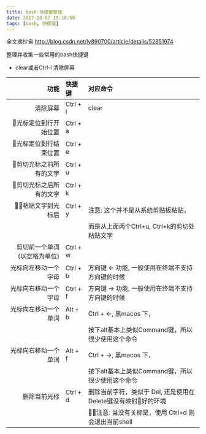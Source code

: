 ```yaml
---
title: bash-快捷键整理
date: 2017-10-07 15:18:50
tags: [bash, 快捷键]
---
```


全文摘抄自 http://blog.csdn.net/ly890700/article/details/52851974

整理并收集一些常用的bash快捷键

<!-- more -->

* clear或者Ctrl-l 清除屏幕

| 功能 | 快捷键 | 对应命令 |
| -------------:  |:-------------| :-----|
| 清除屏幕 | Ctrl + l | clear |
| 光标定位到行开始位置 | Ctrl + a ||
| 光标定位到行结束位置 | Ctrl + e ||
| 剪切光标之前所有的文字 | Ctrl + u ||
| 剪切光标之后所有的文字 | Ctrl + k ||
| 粘贴文字到光标后 | Ctrl + y |  注意: 这个并不是从系统剪贴板粘贴，
| | |而是从上面两个Ctrl+u, Ctrl+k的剪切处粘贴文字 |
| 剪切前一个单词(以空格为单位) | Ctrl + w| |
| 光标向左移动一个字母 | Ctrl + b | 方向键 <- 功能, 一般使用在终端不支持方向键的时候 |
| 光标向右移动一个字母 | Ctrl + f | 方向键 -> 功能, 一般使用在终端不支持方向键的时候 |
| 光标向左移动一个单词 | Alt + b | Ctrl + <-, 黑macos 下，|
|||按下alt基本上类似Command键，所以很少使用这个命令 |
| 光标向右移动一个单词 | Alt + f | Ctrl + ->, 黑macos 下，|
|||按下alt基本上类似Command键，所以很少使用这个命令  |
| 删除当前光标 | Ctrl + d | 删除当前字符，类似于 Del, 还是使用在Delete键没有映射好的环境|
|||注意: 当没有关标是，使用 Ctrl+d 则会退出当前shell|
